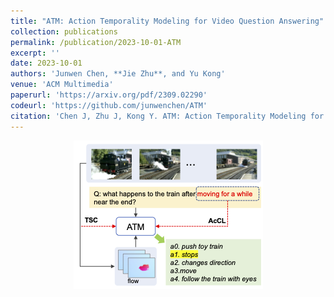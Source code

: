 ```yaml
---
title: "ATM: Action Temporality Modeling for Video Question Answering"
collection: publications
permalink: /publication/2023-10-01-ATM
excerpt: ''
date: 2023-10-01
authors: 'Junwen Chen, **Jie Zhu**, and Yu Kong'
venue: 'ACM Multimedia'
paperurl: 'https://arxiv.org/pdf/2309.02290'
codeurl: 'https://github.com/junwenchen/ATM'
citation: 'Chen J, Zhu J, Kong Y. ATM: Action Temporality Modeling for Video Question Answering[C]//Proceedings of the 31st ACM International Conference on Multimedia. 2023: 4886-4895.'
---
```


<div style="text-align: center;">
  <img src="../images/atm_teaser_mm23.png" alt="alt text">
</div>
